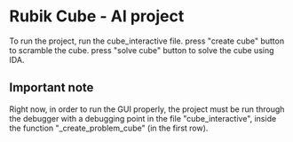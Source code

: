 # Rubik Cube - AI project

To run the project, run the cube_interactive file.
press "create cube" button to scramble the cube.
press "solve cube" button to solve the cube using IDA.

## Important note
Right now, in order to run the GUI properly,
the project must be run through the debugger with a debugging point in the file "cube_interactive",
inside the function "_create_problem_cube" (in the first row).


